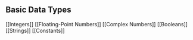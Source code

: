 ## Basic Data Types

[[Integers]]
[[Floating-Point Numbers]]
[[Complex Numbers]]
[[Booleans]]
[[Strings]]
[[Constants]]


